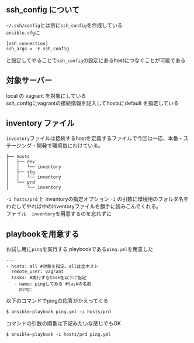 ## ssh_config について
`~/.ssh/config`とは別に`ssh_config`を作成している  
`ansible.cfg`に  
```
[ssh_connection]
ssh_args = -F ssh_config
```
と設定してやることで`ssh_config`の設定にあるhostにつなぐことが可能である

## 対象サーバー
local の vagrant を対象にしている  
ssh_configにvagrantの接続情報を記入してhostsにdefault を指定している

## inventory ファイル
`inventory`ファイルは接続するhostを定義するファイルで今回は一応、本番・ステージング・開発で環境毎にわけている。  
```
├── hosts
│   ├── dev
│   │   └── inventory
│   ├── stg
│   │   └── inventory
│   └── prd
│       └── inventory
```  

`-i hosts/prd` と inventoryの指定オプション `-i` の引数に環境用のフォルダ名をわたしてやれば中のinventoryファイルを勝手に読みこんでくれる。  
ファイル　`inventory`を用意するのを忘れずに　

## playbookを用意する
お試し用に`ping`を実行する playbookである`ping.yml`を用意した  
```
---
- hosts: all #対象を指定。allは全ホスト
  remote_user: vagrant
  tasks: #実行するtaskを以下に指定
   - name: pingしてみる #taskの名前
     ping:
```
以下のコマンドでpingの応答がかえってくる  
```
$ ansible-playbook ping.yml -i hosts/prd
```
コマンドの引数の順番は下記みたいな感じでもOK
```
$ ansible-playbook -i hosts/prd ping.yml
```
